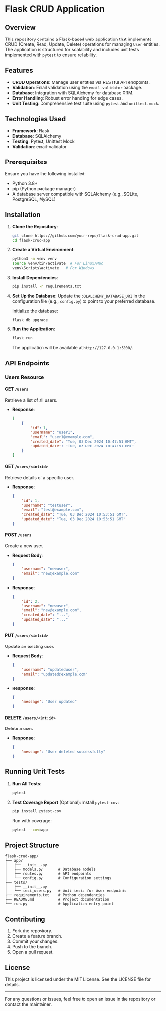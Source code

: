 # Flask CRUD Application

## Overview
This repository contains a Flask-based web application that implements CRUD (Create, Read, Update, Delete) operations for managing `User` entities. The application is structured for scalability and includes unit tests implemented with `pytest` to ensure reliability.

## Features
- **CRUD Operations**: Manage user entities via RESTful API endpoints.
- **Validation**: Email validation using the `email-validator` package.
- **Database**: Integration with SQLAlchemy for database ORM.
- **Error Handling**: Robust error handling for edge cases.
- **Unit Testing**: Comprehensive test suite using `pytest` and `unittest.mock`.

## Technologies Used
- **Framework**: Flask
- **Database**: SQLAlchemy
- **Testing**: Pytest, Unittest Mock
- **Validation**: email-validator

## Prerequisites
Ensure you have the following installed:
- Python 3.8+
- pip (Python package manager)
- A database server compatible with SQLAlchemy (e.g., SQLite, PostgreSQL, MySQL)

## Installation

1. **Clone the Repository**:
   ```bash
   git clone https://github.com/your-repo/flask-crud-app.git
   cd flask-crud-app
   ```

2. **Create a Virtual Environment**:
   ```bash
   python3 -m venv venv
   source venv/bin/activate  # For Linux/Mac
   venv\Scripts\activate   # For Windows
   ```

3. **Install Dependencies**:
   ```bash
   pip install -r requirements.txt
   ```

4. **Set Up the Database**:
   Update the `SQLALCHEMY_DATABASE_URI` in the configuration file (e.g., `config.py`) to point to your preferred database.

   Initialize the database:
   ```bash
   flask db upgrade
   ```

5. **Run the Application**:
   ```bash
   flask run
   ```

   The application will be available at `http://127.0.0.1:5000/`.

## API Endpoints

### Users Resource

#### GET `/users`
Retrieve a list of all users.
- **Response**:
  ```json
  [
      {
          "id": 1,
          "username": "user1",
          "email": "user1@example.com",
          "created_date": "Tue, 03 Dec 2024 10:47:51 GMT",
          "updated_date": "Tue, 03 Dec 2024 10:47:51 GMT"
      }
  ]
  ```

#### GET `/users/<int:id>`
Retrieve details of a specific user.
- **Response**:
  ```json
  {
      "id": 1,
      "username": "testuser",
      "email": "test@example.com",
      "created_date": "Tue, 03 Dec 2024 10:53:51 GMT",
      "updated_date": "Tue, 03 Dec 2024 10:53:51 GMT"
  }
  ```

#### POST `/users`
Create a new user.
- **Request Body**:
  ```json
  {
      "username": "newuser",
      "email": "new@example.com"
  }
  ```
- **Response**:
  ```json
  {
      "id": 2,
      "username": "newuser",
      "email": "new@example.com",
      "created_date": "...",
      "updated_date": "..."
  }
  ```

#### PUT `/users/<int:id>`
Update an existing user.
- **Request Body**:
  ```json
  {
      "username": "updateduser",
      "email": "updated@example.com"
  }
  ```
- **Response**:
  ```json
  {
      "message": "User updated"
  }
  ```

#### DELETE `/users/<int:id>`
Delete a user.
- **Response**:
  ```json
  {
      "message": "User deleted successfully"
  }
  ```

## Running Unit Tests

1. **Run All Tests**:
   ```bash
   pytest
   ```

2. **Test Coverage Report** (Optional):
   Install `pytest-cov`:
   ```bash
   pip install pytest-cov
   ```
   Run with coverage:
   ```bash
   pytest --cov=app
   ```

## Project Structure
```
flask-crud-app/
├── app/
│   ├── __init__.py
│   ├── models.py       # Database models
│   ├── routes.py       # API endpoints
│   └── config.py       # Configuration settings
├── tests/
│   ├── __init__.py
│   └── test_users.py   # Unit tests for User endpoints
├── requirements.txt    # Python dependencies
├── README.md           # Project documentation
└── run.py              # Application entry point
```

## Contributing

1. Fork the repository.
2. Create a feature branch.
3. Commit your changes.
4. Push to the branch.
5. Open a pull request.

## License
This project is licensed under the MIT License. See the LICENSE file for details.

---

For any questions or issues, feel free to open an issue in the repository or contact the maintainer.
